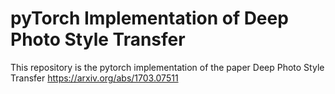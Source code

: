 #  pyTorch Implementation of Deep Photo Style Transfer 
This repository is the pytorch implementation of the paper Deep Photo Style Transfer https://arxiv.org/abs/1703.07511

